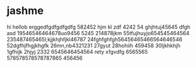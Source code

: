 # jashme
hi
hellob
erggedfgdfgdfgdfg
582452
hjm
kl
zdf
4242
54
ghjhtuj45645
dfgh
asd
19546546464678uo9456
5245
214878jkm
55tfujhuyjo654545464564
235487465465l;kjjkhjhfjkl46787
24fghfghfgh56456465466564646546
52dgfhjfhgjkhgfk
26mn,nb4321231
27gyut
28hohiih
459458
30ljkhkhjh
1gfhijk
2hjyj
2332
6545646454564
rety
xfgvdfg
6565565
578578578578787865
456456
